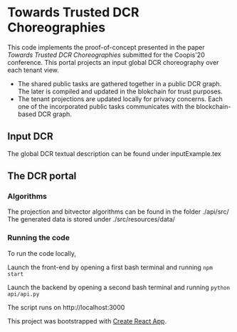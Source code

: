 #  Towards Trusted DCR Choreographies
This code implements the proof-of-concept presented in the paper <em>Towards Trusted DCR Choreographies</em> submitted for the Coopis'20 conference. 
This portal projects an input global DCR choreography over each tenant view. 
- The shared public tasks are gathered together in a public DCR graph. The later is compiled and updated in the blokchain for trust purposes. 
- The tenant projections are updated locally for privacy concerns. Each one of the incorporated public tasks communicates with the blockchain-based DCR graph. 


## Input DCR
The global DCR textual description can be found under inputExample.tex

## The DCR portal

### Algorithms
The projection and bitvector algorithms can be found in the folder ./api/src/
The generated data is stored under ./src/resources/data/

### Running the code
To run the code locally, 

Launch the front-end by opening a first bash terminal and running 
<code>npm start</code>

Launch the backend by opening a second bash terminal and running 
<code>python api/api.py</code>
    
The script runs on http://localhost:3000




This project was bootstrapped with [Create React App](https://github.com/facebook/create-react-app).

